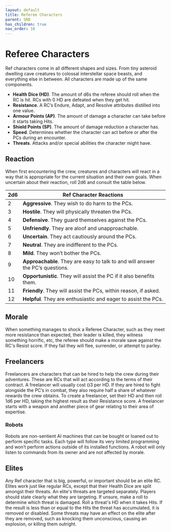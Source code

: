 ```yaml
---
layout: default
title: Referee Characters
parent: SRD
has_children: true
nav_order: 10
---
```


# Referee Characters

Ref characters come in all different shapes and sizes. From tiny asteroid dwelling cave creatures to colossal interstellar space beasts, and everything else in between. All characters are made up of the same components.

- **Health Dice (HD)**. The amount of d6s the referee should roll when the RC is hit. RCs with 0 HD are defeated when they get hit.
- **Resistance**. A RC’s Endure, Adapt, and Resolve attributes distilled into one value.
- **Armour Points (AP)**. The amount of damage a character can take before it starts taking Hits.
- **Shield Points (SP)**. The amount of damage reduction a character has.
- **Speed**. Determines whether the character can act before or after the PCs during an encounter. 
- **Threats**. Attacks and/or special abilities the character might have.

## Reaction

When first encountering the crew, creatures and characters will react in a way that is appropriate for the current situation and their own goals. When uncertain about their reaction, roll 2d6 and consult the table below.

| 2d6 | Ref Character Reactions |
|------|------|
| 2 | **Aggressive**. They wish to do harm to the PCs. |
| 3 | **Hostile**. They will physically threaten the PCs.  |
| 4 | **Defensive**. They guard themselves against the PCs. |
| 5 | **Unfriendly**. They are aloof and unapproachable.|
| 6 | **Uncertain**. They act cautiously around the PCs. |
| 7 | **Neutral**. They are indifferent to the PCs. |
| 8 | **Mild**. They won’t bother the PCs. |
| 9 | **Approachable**. They are easy to talk to and will answer the PC’s questions. |
| 10 | **Opportunistic**. They will assist the PC if it also benefits them. |
| 11 | **Friendly**. They will assist the PCs, within reason, if asked.  |
| 12 | **Helpful**. They are enthusiastic and eager to assist the PCs.|

## Morale

When something manages to shock a Referee Character, such as they meet more resistance than expected, their leader is killed, they witness something horrific, etc, the referee should make a morale save against the RC's Resist score. If they fail they will flee, surrender, or attempt to parley.

## Freelancers

Freelancers are characters that can be hired to help the crew during their adventures. These are RCs that will act according to the terms of their contract.
A freelancer will usually cost ¤3 per HD. If they are hired to fight alongside the PC’s in combat, they also require half a share of whatever rewards the crew obtains.
To create a freelancer, set their HD and then roll 1d6 per HD, taking the highest result as their Resistance score. A freelancer starts with a weapon and another piece of gear relating to their area of expertise. 

### Robots
Robots are non-sentient AI machines that can be bought or loaned out to perform specific tasks. Each type will follow its very limited programming and won’t perform actions outside of its installed functions. A robot will only listen to commands from its owner and are not affected by morale.

## Elites

Any Ref character that is big, powerful, or important should be an elite RC. Elites work just like regular RCs, except that their Health Dice are split amongst their threats. An elite's threats are targeted separately. Players should state clearly what they are targeting. If unsure, make a roll to determine which threat is damaged. Roll a threat's HD when it takes Hits. If the result is less than or equal to the Hits the threat has accumulated, it is removed or disabled. Some threats may have an effect on the elite after they are removed, such as knocking them unconscious, causing an explosion, or killing them outright.
